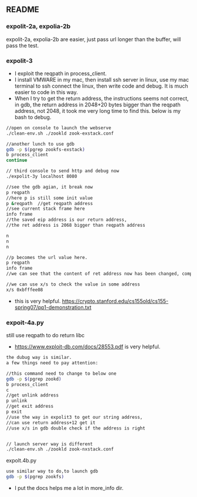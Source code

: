 ## README

### expolit-2a, expolia-2b
expolit-2a, expolia-2b are easier, just pass url longer than the buffer, will pass the test.

###  expolit-3

* I exploit the reqpath in process_client.
* I install VMWARE in my mac, then install ssh server in linux, use my mac terminal to ssh connect the linux, then write code and debug. It is much easier to code in this way.
* When I try to get the return address, the instructions seems not correct, in gdb, the return address in 2048+20 bytes bigger than the  reqpath address, not 2048, it took me very long time to find this. below is my bash to debug.


```bash
//open on console to launch the webserve
./clean-env.sh ./zookld zook-exstack.conf

//another lunch to use gdb
gdb -p $(pgrep zookfs-exstack)
b process_client
continue

// third console to send http and debug now
./expolit-3y localhost 8080

//see the gdb agian, it break now
p reqpath
//here p is still some init value
p &reqpath  //get reqpath address
//see current stack frame here
info frame
//the saved eip address is our return address,
//the ret address is 2068 bigger than reqpath address

n
n
n

//p becomes the url value here.
p reqpath
info frame
//we can see that the content of ret address now has been changed, comparing the last time.

//we can use x/s to check the value in some address 
x/s 0xbfffee08 

```

* this is very helpful.
https://crypto.stanford.edu/cs155old/cs155-spring07/pp1-demonstration.txt  


### expoit-4a.py
still use reqpath to do return libc 
* https://www.exploit-db.com/docs/28553.pdf is very helpful.

```bash
the dubug way is similar.
a few things need to pay attention:

//this command need to change to below one
gdb -p $(pgrep zookd)
b process_client
c
//get unlink address
p unlink
//get exit address
p exit
//use the way in expolit3 to get our string address, 
//can use return address+12 get it
//use x/s in gdb double check if the address is right


// launch server way is different
./clean-env.sh ./zookld zook-nxstack.conf

```

expolt.4b.py
```bash
use similar way to do,to launch gdb
gdb -p $(pgrep zookfs)
```

* I put the docs helps me a lot in more_info dir.
